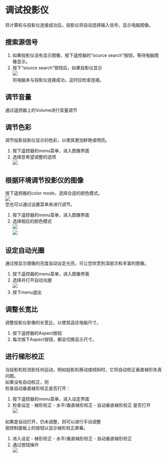 # 调试投影仪
将计算机与投影仪连接成功后，投影仪将自动选择输入信号，显示电脑图像。
## 搜索源信号
1. 如果投影仪没有显示图像，按下遥控器的“source search”按钮，等待电脑图像显示。
2. 按下“source search”按钮后，如果投影仪显示 <br><img src=https://raw.githubusercontent.com/YongjiaDong22/User-Manual/master/img/nosource.png><br>则电脑未与投影仪连接成功，这时应检查连接。
## 调节音量
通过遥控器上的Volume进行音量调节
## 调节色彩
调节投影投影仪显示的色彩，以使其更加鲜艳或明亮。
1. 按下遥控器的menu菜单，进入图像界面
2. 选择您希望调整的选项<br><img src=https://raw.githubusercontent.com/YongjiaDong22/User-Manual/master/img/%E8%B0%83%E8%8A%82%E8%89%B2%E5%BD%A9.png>
## 根据环境调节投影仪的图像
按下遥控器的color mode，选择合适的颜色模式。<br><img src=https://raw.githubusercontent.com/YongjiaDong22/User-Manual/master/img/%E8%B0%83%E8%8A%82%E9%A2%9C%E8%89%B2%E6%A8%A1%E5%BC%8F.png><br>
您也可以通过设置菜单来进行调节。
1. 按下遥控器的menu菜单，进入图像界面
2. 选择相应的颜色模式<br><img src=https://raw.githubusercontent.com/YongjiaDong22/User-Manual/master/img/%E9%A2%9C%E8%89%B2%E6%A8%A1%E5%BC%8F1.png><br><img src=https://raw.githubusercontent.com/YongjiaDong22/User-Manual/master/img/%E9%A2%9C%E8%89%B2%E6%A8%A1%E5%BC%8F2.png><br>
## 设定自动光圈
通过按显示图像的亮度自动设定光亮，可让您欣赏到深层次和丰富的图像。
1. 按下遥控器的menu菜单，进入图像界面
2. 选择并打开自动光圈<br><img src=https://raw.githubusercontent.com/YongjiaDong22/User-Manual/master/img/%E8%87%AA%E5%8A%A8%E5%85%89%E5%9C%88.png>
3. 按下menu退出
## 调整长宽比
调整投影仪影像的长宽比，以使其适应电脑尺寸。
1. 按下遥控器的Aspect按钮
2. 每次按下Aspect按钮，都会切换显示尺寸。
## 进行梯形校正
当投影机检测到任何运动，例如投影机移动或倾斜时，它将自动校正垂直梯形失真问题。<br>
如果没有自动校正，则<br>
检查自动垂直梯形校正是否打开：<br>
1. 按下遥控器的menu菜单，进入设定界面
2. 检查设定 - 梯形校正 - 水平/垂直梯形校正 - 自动垂直梯形校正 是否打开<br><img src=https://raw.githubusercontent.com/YongjiaDong22/User-Manual/master/img/%E6%A2%AF%E5%BD%A2%E6%A0%A1%E6%AD%A3.jpg><br>
   
如果是自动打开，仍未调整，则可以进行手动调整<br>
按控制面板上的按钮以显示梯形校正屏幕。
1. 进入设定 - 梯形校正 - 水平/垂直梯形校正 - 自动垂直梯形校正
2. 通过按钮操作<br><img src=https://raw.githubusercontent.com/YongjiaDong22/User-Manual/master/img/%E6%A0%A1%E6%AD%A3.png>



   




